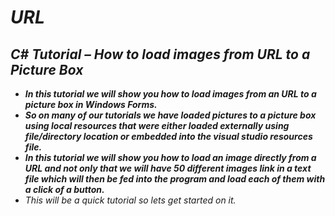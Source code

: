 # **_URL_**

## **_C# Tutorial – How to load images from URL to a Picture Box_**

- **_In this tutorial we will show you how to load images from an URL to a picture box in Windows Forms._**
- **_So on many of our tutorials we have loaded pictures to a picture box using local resources that were either loaded externally using file/directory location or embedded into the visual studio resources file._**
- **_In this tutorial we will show you how to load an image directly from a URL and not only that we will have 50 different images link in a text file which will then be fed into the program and load each of them with a click of a button._**
- _This will be a quick tutorial so lets get started on it._
